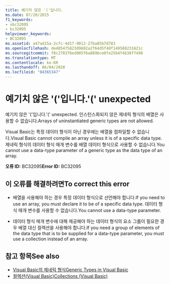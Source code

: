 ```yaml
---
title: 예기치 않은 '('입니다.
ms.date: 07/20/2015
f1_keywords:
- vbc32095
- bc32095
helpviewer_keywords:
- BC32095
ms.assetid: a47ad15a-2cfc-4d17-9012-27ba85b7d783
ms.openlocfilehash: de405475823d9602a2f64d5f48f149588231621c
ms.sourcegitcommit: f8c270376ed905f6a8896ce0fe25b4f4b38ff498
ms.translationtype: MT
ms.contentlocale: ko-KR
ms.lasthandoff: 06/04/2020
ms.locfileid: "84365347"
---
```

# <a name="-unexpected"></a><span data-ttu-id="81317-102">예기치 않은 '('입니다.</span><span class="sxs-lookup"><span data-stu-id="81317-102">'(' unexpected</span></span>
<span data-ttu-id="81317-103">예기치 않은 '('입니다.</span><span class="sxs-lookup"><span data-stu-id="81317-103">'(' unexpected.</span></span> <span data-ttu-id="81317-104">인스턴스화되지 않은 제네릭 형식의 배열은 사용할 수 없습니다.</span><span class="sxs-lookup"><span data-stu-id="81317-104">Arrays of uninstantiated generic types are not allowed.</span></span>  
  
 <span data-ttu-id="81317-105">Visual Basic는 특정 데이터 형식이 아닌 경우에는 배열을 컴파일할 수 없습니다.</span><span class="sxs-lookup"><span data-stu-id="81317-105">Visual Basic cannot compile an array unless it is of a specific data type.</span></span> <span data-ttu-id="81317-106">제네릭 형식의 데이터 형식 매개 변수를 배열 데이터 형식으로 사용할 수 없습니다.</span><span class="sxs-lookup"><span data-stu-id="81317-106">You cannot use a data-type parameter of a generic type as the data type of an array.</span></span>  
  
 <span data-ttu-id="81317-107">**오류 ID:** BC32095</span><span class="sxs-lookup"><span data-stu-id="81317-107">**Error ID:** BC32095</span></span>  
  
## <a name="to-correct-this-error"></a><span data-ttu-id="81317-108">이 오류를 해결하려면</span><span class="sxs-lookup"><span data-stu-id="81317-108">To correct this error</span></span>  
  
- <span data-ttu-id="81317-109">배열을 사용해야 하는 경우 특정 데이터 형식으로 선언해야 합니다.</span><span class="sxs-lookup"><span data-stu-id="81317-109">If you need to use an array, you must declare it to be of a specific data type.</span></span> <span data-ttu-id="81317-110">데이터 형식 매개 변수를 사용할 수 없습니다.</span><span class="sxs-lookup"><span data-stu-id="81317-110">You cannot use a data-type parameter.</span></span>  
  
- <span data-ttu-id="81317-111">데이터 형식 매개 변수에 대해 제공해야 하는 데이터 형식의 요소 그룹이 필요한 경우 배열 대신 컬렉션을 사용해야 합니다.</span><span class="sxs-lookup"><span data-stu-id="81317-111">If you need a group of elements of the data type that is to be supplied for a data-type parameter, you must use a collection instead of an array.</span></span>  
  
## <a name="see-also"></a><span data-ttu-id="81317-112">참고 항목</span><span class="sxs-lookup"><span data-stu-id="81317-112">See also</span></span>

- [<span data-ttu-id="81317-113">Visual Basic의 제네릭 형식</span><span class="sxs-lookup"><span data-stu-id="81317-113">Generic Types in Visual Basic</span></span>](../programming-guide/language-features/data-types/generic-types.md)
- [<span data-ttu-id="81317-114">컬렉션(Visual Basic)</span><span class="sxs-lookup"><span data-stu-id="81317-114">Collections (Visual Basic)</span></span>](../programming-guide/concepts/collections.md)
